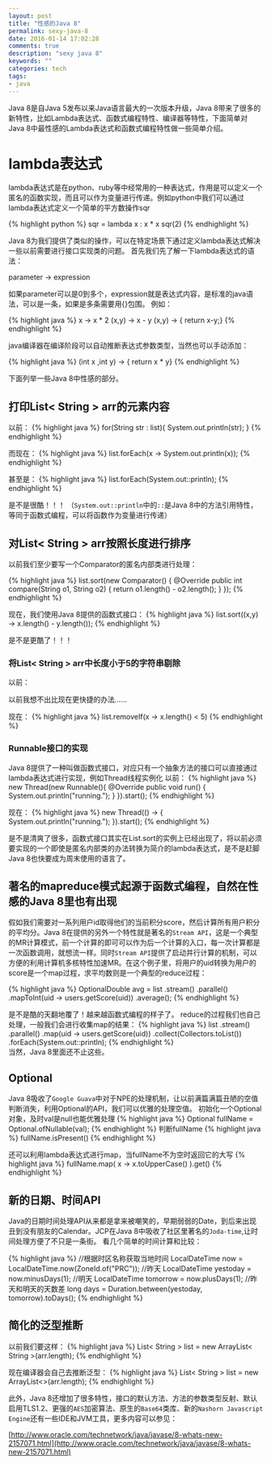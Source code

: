 ```yaml
---
layout: post
title: "性感的Java 8"
permalink: sexy-java-8
date: 2016-01-14 17:02:28
comments: true
description: "sexy java 8"
keywords: ""
categories: tech
tags:
- java
---
```


Java 8是自Java 5发布以来Java语言最大的一次版本升级，Java 8带来了很多的新特性，比如Lambda表达式、函数式编程特性、编译器等特性，下面简单对Java 8中最性感的Lambda表达式和函数式编程特性做一些简单介绍。
<!--more-->

# lambda表达式
lambda表达式是在python、ruby等中经常用的一种表达式，作用是可以定义一个匿名的函数实现，而且可以作为变量进行传递。例如python中我们可以通过lambda表达式定义一个简单的平方数操作sqr

{% highlight python %}
sqr = lambda x : x * x
sqr(2)
{% endhighlight %}

Java 8为我们提供了类似的操作，可以在特定场景下通过定义lambda表达式解决一些以前需要进行接口实现类的问题。
首先我们先了解一下lambda表达式的语法：

  parameter -> expression
  
如果parameter可以是0到多个，expression就是表达式内容，是标准的java语法，可以是一条，如果是多条需要用{}包围。
例如：

{% highlight java %}
x -> x * 2
(x,y) -> x - y
(x,y) -> { return x-y;}
{% endhighlight %}

java编译器在编译阶段可以自动推断表达式参数类型，当然也可以手动添加：

{% highlight java %}
(int x ,int y) -> { return x * y}
{% endhighlight %}

下面列举一些Java 8中性感的部分。


## 打印List< String > arr的元素内容

以前：
{% highlight java %}
for(String str : list){
  System.out.println(str);
}
{% endhighlight %}
       
而现在：
{% highlight java %}
list.forEach(x -> System.out.println(x));
{% endhighlight %}

甚至是：
{% highlight java %}
list.forEach(System.out::println);
{% endhighlight %}

是不是很酷！！！ （`System.out::println`中的`::`是Java 8中的方法引用特性，等同于函数式编程，可以将函数作为变量进行传递）

## 对List< String > arr按照长度进行排序
以前我们至少要写一个Comparator的匿名内部类进行处理：

{% highlight java %}
list.sort(new Comparator<String>() {
  @Override
  public int compare(String o1, String o2) {
    return o1.length() - o2.length();
  }
});
{% endhighlight %}       

现在，我们使用Java 8提供的函数式接口：
{% highlight java %}
  list.sort((x,y) -> x.length() - y.length());
{% endhighlight %}    

是不是更酷了！！！

### 将List< String > arr中长度小于5的字符串剔除
以前：

  以前我想不出比现在更快捷的办法......

现在：
{% highlight java %}
  list.removeIf(x -> x.length() < 5)
{% endhighlight %}      

### Runnable接口的实现
Java 8提供了一种叫做函数式接口，对应只有一个抽象方法的接口可以直接通过lambda表达式进行实现，例如Thread线程实例化
以前：
{% highlight java %}
new Thread(new Runnable(){
  @Override
  public void run() {
    System.out.println("running.");
  }
}).start();
{% endhighlight %}  

现在：
{% highlight java %}
new Thread(() -> {
  System.out.println("running.");
}).start();
{% endhighlight %}  

是不是清爽了很多，函数式接口其实在List.sort的实例上已经出现了，将以前必须要实现的一个即使是匿名内部类的办法转换为简介的lambda表达式，是不是赶脚Java 8也快要成为周末使用的语言了。

## 著名的mapreduce模式起源于函数式编程，自然在性感的Java 8里也有出现
假如我们需要对一系列用户id取得他们的当前积分score，然后计算所有用户积分的平均分。Java 8在提供的另外一个特性就是著名的`Stream API`，这是一个典型的MR计算模式，前一个计算的即可可以作为后一个计算的入口，每一次计算都是一次函数调用，就想流一样。同时`Stream API`提供了启动并行计算的机制，可以方便的利用计算机多核特性加速MR。在这个例子里，将用户的uid转换为用户的score是一个map过程，求平均数则是一个典型的reduce过程：

{% highlight java %}
OptionalDouble avg = list
  .stream()
  .parallel()
  .mapToInt(uid -> users.getScore(uid))
  .average();
{% endhighlight %}  

是不是酷的天翻地覆了！越来越函数式编程的样子了。
reduce的过程我们也自己处理，一般我们会进行收集map的结果：
{% highlight java %}
list
  .stream()
  .parallel()
  .map(uid -> users.getScore(uid))
  .collect(Collectors.toList())
  .forEach(System.out::println);
{% endhighlight %}  
当然，Java 8里面还不止这些。

## Optional
Java 8吸收了`Google Guava`中对于NPE的处理机制，让以前满篇满篇丑陋的空值判断消失，利用Optional的API，我们可以优雅的处理空值。
初始化一个Optional对象，及时val是null也能优雅处理
{% highlight java %}
Optional<String> fullName = Optional.ofNullable(val);
{% endhighlight %}
判断fullName
{% highlight java %}
fullName.isPresent()
{% endhighlight %}

还可以利用lambda表达式进行map，当fullName不为空时返回它的大写
{% highlight java %}
fullName.map( x -> x.toUpperCase() ).get()
{% endhighlight %}  

## 新的日期、时间API
Java的日期时间处理API从来都是拿来被嘲笑的，早期弱弱的Date，到后来出现丑到没有朋友的Calendar。JCP在Java 8中吸收了社区里著名的`Joda-time`,让时间处理方便了不只是一条街。
看几个简单的时间计算和比较：

{% highlight java %}
//根据时区名称获取当地时间
LocalDateTime now = LocalDateTime.now(ZoneId.of("PRC"));
//昨天
LocalDateTime yestoday = now.minusDays(1);
//明天
LocalDateTime tomorrow = now.plusDays(1);
//昨天和明天的天数差
long days = Duration.between(yestoday, tomorrow).toDays();
{% endhighlight %}  

## 简化的泛型推断
以前我们要这样：
{% highlight java %}
List< String > list = new ArrayList< String >(arr.length);
{% endhighlight %}  

现在编译器会自己去推断泛型：
{% highlight java %}
List< String > list = new ArrayList<>(arr.length);
{% endhighlight %} 

此外，Java 8还增加了很多特性，接口的默认方法、方法的参数类型反射、默认启用TLS1.2、更强的`AES`加密算法、原生的`Base64`类库、新的`Nashorn Javascript Engine`还有一些IDE和JVM工具，更多内容可以参见：

  
[http://www.oracle.com/technetwork/java/javase/8-whats-new-2157071.html](http://www.oracle.com/technetwork/java/javase/8-whats-new-2157071.html)

